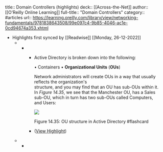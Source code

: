 title:: Domain Controllers (highlights)
deck:: [[Across-the-Net]]
author:: [[O'Reilly Online Learning]]
full-title:: "Domain Controllers"
category:: #articles
url:: https://learning.oreilly.com/library/view/networking-fundamentals/9781838643508/99e097c4-9b85-4046-ac1e-0cd94674a353.xhtml

- Highlights first synced by [[Readwise]] [[Monday, 26-12-2022]]
	- -
		- Active Directory is broken down into the following:
		  
		  •   Containers
		  •   **Organizational Units** (**OUs**)
		  
		  Network administrators will create OUs in a way that usually reflects the organization's  
		  structure, and you may find that an OU has sub-OUs within it. In *Figure 14.35*, we see that the Manchester OU, has a Sales sub-OU, which in turn has two sub-OUs called Computers, and Users:
		  
		  ![](https://learning.oreilly.com/api/v2/epubs/urn:orm:book:9781838643508/files/assets/16b8a61c-8a94-4857-a79c-f37b246a5841.png)
		  
		  Figure 14.35: OU structure in Active Directory #flashcard
		- ([View Highlight](https://read.readwise.io/read/01gn1x5cwkcbchhy77mhg8ks2x))
	- -